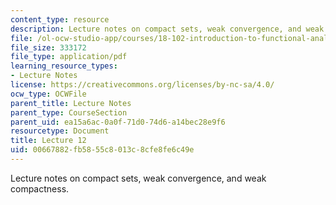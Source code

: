 ```yaml
---
content_type: resource
description: Lecture notes on compact sets, weak convergence, and weak compactness.
file: /ol-ocw-studio-app/courses/18-102-introduction-to-functional-analysis-spring-2009/00667882fb5855c8013c8cfe8fe6c49e_MIT18_102s09_lec12.pdf
file_size: 333172
file_type: application/pdf
learning_resource_types:
- Lecture Notes
license: https://creativecommons.org/licenses/by-nc-sa/4.0/
ocw_type: OCWFile
parent_title: Lecture Notes
parent_type: CourseSection
parent_uid: ea15a6ac-0a0f-71d0-74d6-a14bec28e9f6
resourcetype: Document
title: Lecture 12
uid: 00667882-fb58-55c8-013c-8cfe8fe6c49e
---
```

Lecture notes on compact sets, weak convergence, and weak compactness.